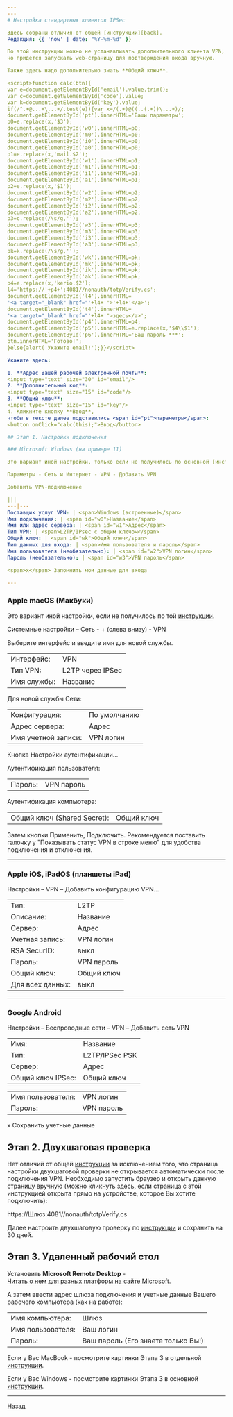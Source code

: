 ```yaml
---
---
# Настройка стандартных клиентов IPSec

Здесь собраны отличия от общей [инструкции][back].  
Редакция: {{ 'now' | date: "%Y-%m-%d" }}

По этой инструкции можно не устанавливать дополнительного клиента VPN,
но придется запускать web-страницу для подтверждения входа вручную.

Также здесь надо дополнительно знать **Общий ключ**.

<script>function calc(btn){
var e=document.getElementById('email').value.trim();
var c=document.getElementById('code').value;
var k=document.getElementById('key').value;
if(/^.+@...+\...+/.test(e)){var x=/(.+)@((..(.+))\...+)/;
document.getElementById('pt').innerHTML='Ваши параметры';
p0=e.replace(x,'$3');
document.getElementById('w0').innerHTML=p0;
document.getElementById('m0').innerHTML=p0;
document.getElementById('i0').innerHTML=p0;
document.getElementById('a0').innerHTML=p0;
p1=e.replace(x,'mail.$2');
document.getElementById('w1').innerHTML=p1;
document.getElementById('m1').innerHTML=p1;
document.getElementById('i1').innerHTML=p1;
document.getElementById('a1').innerHTML=p1;
p2=e.replace(x,'$1');
document.getElementById('w2').innerHTML=p2;
document.getElementById('m2').innerHTML=p2;
document.getElementById('i2').innerHTML=p2;
document.getElementById('a2').innerHTML=p2;
p3=c.replace(/\s/g,'');
document.getElementById('w3').innerHTML=p3;
document.getElementById('m3').innerHTML=p3;
document.getElementById('i3').innerHTML=p3;
document.getElementById('a3').innerHTML=p3;
pk=k.replace(/\s/g,'');
document.getElementById('wk').innerHTML=pk;
document.getElementById('mk').innerHTML=pk;
document.getElementById('ik').innerHTML=pk;
document.getElementById('ak').innerHTML=pk;
p4=e.replace(x,'kerio.$2');
l4='https://'+p4+':4081//nonauth/totpVerify.cs';
document.getElementById('l4').innerHTML=
'<a target="_blank" href="'+l4+'">'+l4+'</a>';
document.getElementById('t4').innerHTML=
'<a target="_blank" href="'+l4+'">здесь</a>';
document.getElementById('p4').innerHTML=p4;
document.getElementById('p5').innerHTML=e.replace(x,'$4\\$1');
document.getElementById('p6').innerHTML='Ваш пароль ***';
btn.innerHTML='Готово!';
}else{alert('Укажите email!');}}</script>

Укажите здесь:

1. **Адрес Вашей рабочей электронной почты**:  
<input type="text" size="30" id="email"/>
2. **Дополнительный код**:  
<input type="text" size="15" id="code"/>
3. **Общий ключ**:  
<input type="text" size="15" id="key"/>
4. Кликните кнопку **Ввод**,
чтобы в тексте далее подставились <span id="pt">параметры</span>:  
<button onClick="calc(this);">Ввод</button>

## Этап 1. Настройки подключения

### Microsoft Windows (на примере 11)

Это вариант иной настройки, только если не получилось по основной [инструкции][back].

Параметры - Сеть и Интернет - VPN - Добавить VPN

Добавить VPN-подключение

|||
---|---
Поставщик услуг VPN: | <span>Windows (встроенные)</span>
Имя подключения: | <span id="w0">Название</span>
Имя или адрес сервера: | <span id="w1">Адрес</span>
Тип VPN: | <span>L2TP/IPsec с общим ключом</span>
Общий ключ: | <span id="wk">Общий ключ</span>
Тип данных для входа: | <span>Имя пользователя и пароль</span>
Имя пользователя (необязательно): | <span id="w2">VPN логин</span>
Пароль (необязательно): | <span id="w3">VPN пароль</span>

<span>x</span> Запомнить мои данные для входа

---
```


### Apple macOS (Макбуки)

Это вариант иной настройки, если не получилось по той [инструкции][macos].

Системные настройки – Сеть - <span>+</span> (слева внизу) - VPN

Выберите интерфейс и введите имя для новой службы.

|||
---|---
Интерфейс: | <span>VPN</span>
Тип VPN: | <span>L2TP через IPSec</span>
Имя службы: | <span id="m0">Название</span>

Для новой службы Сети:

|||
---|---
Конфигурация: | <span>По умолчанию</span>
Адрес сервера: | <span id="m1">Адрес</span>
Имя учетной записи: | <span id="m2">VPN логин</span>

Кнопка <span>Настройки аутентификации...</span>

Аутентификация пользователя:

|||
---|---
Пароль: | <span id="m3">VPN пароль</span>

Аутентификация компьютера:

|||
---|---
Общий ключ (Shared Secret): | <span id="mk">Общий ключ</span>

Затем кнопки <span>Применить</span>, <span>Подключить</span>.
Рекомендуется поставить галочку у "Показывать статус VPN в строке меню"
для удобства подключения и отключения.

---

### Apple iOS, iPadOS (планшеты iPad)

Настройки – VPN – Добавить конфигурацию VPN...

|||
---|---
Тип: | <span>L2TP</span>
Описание: | <span id="i0">Название</span>
Сервер: | <span id="i1">Адрес</span>
Учетная запись: | <span id="i2">VPN логин</span>
RSA SecurID: | <span>выкл</span>
Пароль: | <span id="i3">VPN пароль</span>
Общий ключ: | <span id="ik">Общий ключ</span>
Для всех данных: | <span>выкл</span>

---

### Google Android

Настройки – Беспроводные сети – VPN – Добавить сеть VPN

|||
---|---
Имя: | <span id="a0">Название</span>
Тип: | <span>L2TP/IPSec PSK</span>
Сервер: | <span id="a1">Адрес</span>
Общий ключ IPSec: | <span id="ak">Общий ключ</span>

|||
---|---
Имя пользователя: | <span id="a2">VPN логин</span>
Пароль: | <span id="a3">VPN пароль</span>

<span>x</span> Сохранить учетные данные

## Этап 2. Двухшаговая проверка

Нет отличий от общей [инструкции][back] за исключением того, что страница
настройки двухшаговой проверки не открывается автоматически после подключения
VPN. Необходимо запустить браузер и открыть данную страницу вручную
(можно кликнуть <span id="t4">здесь</span>, если страница с этой инструкцией
открыта прямо на устройстве, которое Вы хотите подключить):

<span id="l4">https://Шлюз:4081//nonauth/totpVerify.cs</span>

Далее настроить двухшаговую проверку по [инструкции][2fa] и сохранить
на 30 дней.

## Этап 3. Удаленный рабочий стол

Установить **Microsoft Remote Desktop** -  
[Читать о нем для разных платформ на сайте Microsoft.][RD clients]

А затем ввести адрес шлюза подключения и учетные данные Вашего рабочего
компьютера (как на работе):

|||
---|---
Имя компьютера: | <span id="p4">Шлюз</span>
Имя пользователя: | <span id="p5">Ваш логин</span>
Пароль: | <span id="p6">Ваш пароль</span> (Его знаете только Вы!)

Если у Вас MacBook - посмотрите картинки Этапа 3 в отдельной [инструкции][macos].

Если у Вас Windows - посмотрите картинки Этапа 3 в основной [инструкции][back].

---

[Назад][back]

[2fa]: /vpn/2fa "Настройка двухшаговой проверки"
[macos]: /vpn/macos "На Макбуках"
[RD clients]: https://docs.microsoft.com/ru-ru/windows-server/remote/remote-desktop-services/clients/remote-desktop-clients "Клиенты RDP"
[back]: /vpn "Основная инструкция"
